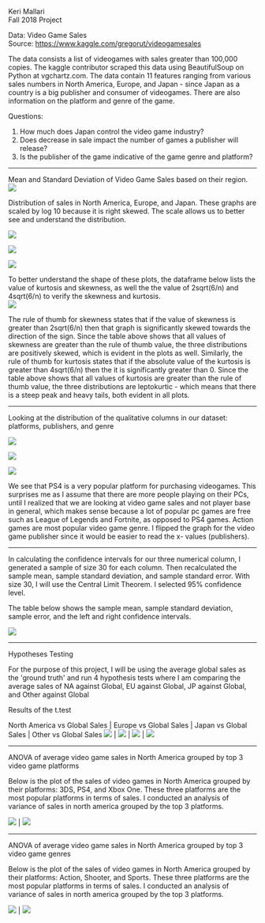 Keri Mallari <br />
Fall 2018 Project

Data: Video Game Sales <br />
Source: https://www.kaggle.com/gregorut/videogamesales <br />

The data consists a list of videogames with sales greater than 100,000 copies. The kaggle contributor scraped this data using BeautifulSoup on Python at vgchartz.com. The data contain 11 features ranging from various sales numbers in North America, Europe, and Japan - since Japan as a country is a big publisher and consumer of videogames. There are also information on the platform and genre of the game. 

Questions: 
1. How much does Japan control the video game industry?
2. Does decrease in sale impact the number of games a publisher will release?
3. Is the publisher of the game indicative of the game genre and platform? 

***

Mean and Standard Deviation of Video Game Sales based on their region. <br />
![](df_mean_sd.jpg)

Distribution of sales in North America, Europe, and Japan.
These graphs are scaled by log 10 because it is right skewed. The scale allows us to better see and understand the distribution.

![](plot_na_dist.png) 

![](plot_eu_dist.png) 

![](plot_jp_dist.png)

To better understand the shape of these plots, the dataframe below lists the value of kurtosis and skewness, as well the the value of 2sqrt(6/n) and 4sqrt(6/n) to verify the skewness and kurtosis. <br />
![](df_shape.jpg)

The rule of thumb for skewness states that if the value of skewness is greater than 2sqrt(6/n) then that graph is significantly skewed towards the direction of the sign. Since the table above shows that all values of skewness are greater than the rule of thumb value, the three distributions are positively skewed, which is evident in the plots as well. Similarly, the rule of thumb for kurtosis states that if the absolute value of the kurtosis is greater than 4sqrt(6/n) then the it is significantly greater than 0. Since the table above shows that all values of kurtosis are greater than the rule of thumb value, the three distributions are leptokurtic - which means that there is a steep peak and heavy tails, both evident in all plots.

***
Looking at the distribution of the qualitative columns in our dataset: platforms, publishers, and genre

![](plot_platform_dist.png)

![](plot_genre_dist.png) 

![](plot_publisher_dist.png)

We see that PS4 is a very popular platform for purchasing videogames. This surprises me as I assume that there are more people playing on their PCs, until I realized that we are looking at video game sales and not player base in general, which makes sense because a lot of popular pc games are free such as League of Legends and Fortnite, as opposed to PS4 games. Action games are most popular video game genre. I flipped the graph for the video game publisher since it would be easier to read the x-
values (publishers). 

***

In calculating the confidence intervals for our three numerical column, I generated a sample of size 30 for each column. Then recalculated the sample mean, sample standard deviation, and sample standard error. With size 30, I will use the Central Limit Theorem. I selected 95% confidence level.

The table below shows the sample mean, sample standard deviation, sample error, and the left and right confidence intervals. 

![](df_confidence.jpg)

***

Hypotheses Testing

For the purpose of this project, I will be using the average global sales as the 'ground truth' and run 4 hypothesis tests where I am comparing the average sales of NA against Global, EU against Global, JP against Global, and Other against Global

Results of the t.test

North America vs Global Sales | Europe vs Global Sales | Japan vs Global Sales | Other vs Global Sales
![](ttest_na_gl.png) | ![](ttest_eu_gl.png) | ![](ttest_jp_gl.png) | ![](ttest_ot_gl.png)

***

ANOVA of average video game sales in North America grouped by top 3 video game platforms

Below is the plot of the sales of video games in North America grouped by their platforms: 3DS, PS4, and Xbox One. These three platforms are the most popular platforms in terms of sales. I conducted an analysis of variance of sales in north america grouped by the top 3 platforms. 

![](plot_anova1_platform.png) | ![](plot_anova1_tukey.png)


***

ANOVA of average video game sales in North America grouped by top 3 video game genres

Below is the plot of the sales of video games in North America grouped by their platforms: Action, Shooter, and Sports. These three platforms are the most popular platforms in terms of sales. I conducted an analysis of variance of sales in north america grouped by the top 3 platforms. 

![](plot_anova2_genre.png) | ![](plot_anova2_tukey.png)